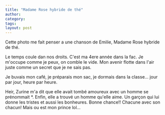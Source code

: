 ```yaml
---
title: "Madame Rose hybride de thé"
author:
category: 
tags: 
layout: post
---
```

Cette photo me fait penser a une chanson de Emilie, Madame Rose hybride de thé. 

Le temps coule dan nos droits. C'est ma 4ere année dans la fac. Je m'occupe comme je peux, on comble le vide. Mon avenir flotte dans l'air juste comme un secret que je ne sais pas. 

Je buvais mon café, je préparais mon sac, je dormais dans la classe… jour par jour, heure par heure. 

Heir, Zurine m'a dit que elle avait tombé amoureux avec un homme se prénommait *. Enfin, elle a trouvé un homme qu'elle aime. Un garçon qui lui donne les tristes et aussi les bonheures. Bonne chance!! Chacune avec son chacun! Mais ou est mon prince lol…

